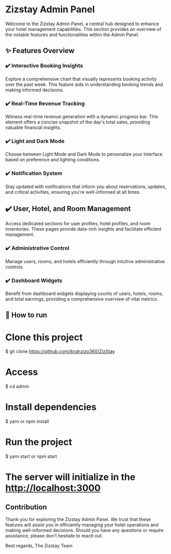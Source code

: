 # Zizstay Admin Panel

Welcome to the Zizstay Admin Panel, a central hub designed to enhance your hotel management capabilities. This section provides an overview of the notable features and functionalities within the Admin Panel.

## ✨ Features Overview

### ✔️ Interactive Booking Insights

Explore a comprehensive chart that visually represents booking activity over the past week. This feature aids in understanding booking trends and making informed decisions.

### ✔️ Real-Time Revenue Tracking

Witness real-time revenue generation with a dynamic progress bar. This element offers a concise snapshot of the day's total sales, providing valuable financial insights.

### ✔️ Light and Dark Mode

Choose between Light Mode and Dark Mode to personalize your interface based on preference and lighting conditions.

### ✔️ Notification System

Stay updated with notifications that inform you about reservations, updates, and critical activities, ensuring you're well-informed at all times.

##  ✔️ User, Hotel, and Room Management

Access dedicated sections for user profiles, hotel profiles, and room inventories. These pages provide data-rich insights and facilitate efficient management.

### ✔️ Administrative Control

Manage users, rooms, and hotels efficiently through intuitive administrative controls.

### ✔️ Dashboard Widgets

Benefit from dashboard widgets displaying counts of users, hotels, rooms, and total earnings, providing a comprehensive overview of vital metrics.

## 🏁 How to run

# Clone this project
$ git clone https://github.com/ibrahzizo360/ZizStay

# Access
$ cd admin

# Install dependencies
$ yarn or npm install

# Run the project
$ yarn start or npm start

# The server will initialize in the <http://localhost:3000>

## Contribution



Thank you for exploring the Zizstay Admin Panel. We trust that these features will assist you in efficiently managing your hotel operations and making well-informed decisions. Should you have any questions or require assistance, please don't hesitate to reach out.

Best regards,
The Zizstay Team
